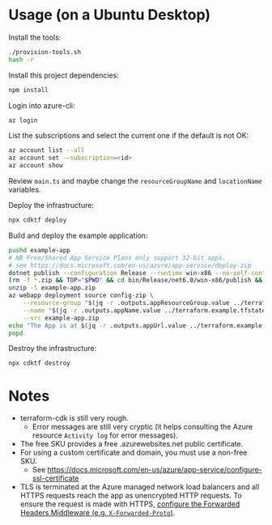 # Usage (on a Ubuntu Desktop)

Install the tools:

```bash
./provision-tools.sh
hash -r
```

Install this project dependencies:

```bash
npm install
```

Login into azure-cli:

```bash
az login
```

List the subscriptions and select the current one if the default is not OK:

```bash
az account list --all
az account set --subscription=<id>
az account show
```

Review `main.ts` and maybe change the `resourceGroupName` and `locationName` variables.

Deploy the infrastructure:

```bash
npx cdktf deploy
```

Build and deploy the example application:

```bash
pushd example-app
# NB Free/Shared App Service Plans only support 32-bit apps.
# see https://docs.microsoft.com/en-us/azure/app-service/deploy-zip
dotnet publish --configuration Release --runtime win-x86 --no-self-contained
(rm -f *.zip && TOP="$PWD" && cd bin/Release/net6.0/win-x86/publish && zip -r "$TOP/example-app.zip" .)
unzip -l example-app.zip
az webapp deployment source config-zip \
    --resource-group "$(jq -r .outputs.appResourceGroup.value ../terraform.example.tfstate)" \
    --name "$(jq -r .outputs.appName.value ../terraform.example.tfstate)" \
    --src example-app.zip
echo "The App is at $(jq -r .outputs.appUrl.value ../terraform.example.tfstate)"
popd
```

Destroy the infrastructure:

```bash
npx cdktf destroy
```

# Notes

* terraform-cdk is still very rough.
  * Error messages are still very cryptic (it helps consulting the Azure resource `Activity log` for error messages).
* The free SKU provides a free .azurewebsites.net public certificate.
* For using a custom certificate and domain, you must use a non-free SKU.
  * See https://docs.microsoft.com/en-us/azure/app-service/configure-ssl-certificate
* TLS is terminated at the Azure managed network load balancers and all HTTPS requests reach the app as unencrypted HTTP requests. To ensure the request is made with HTTPS, [configure the Forwarded Headers Middleware (e.g. `X-Forwarded-Proto`)](https://docs.microsoft.com/en-us/azure/app-service/configure-language-dotnetcore?pivots=platform-windows#detect-https-session).
